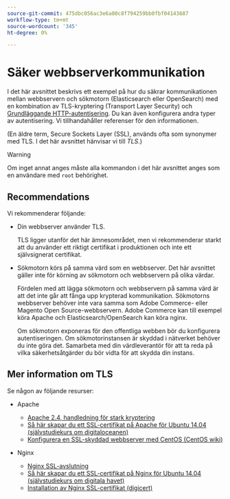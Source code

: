 ```yaml
---
source-git-commit: 475dbc056ac3e6a00c8f794259bb0fbf04143687
workflow-type: tm+mt
source-wordcount: '345'
ht-degree: 0%

---
```

# Säker webbserverkommunikation

I det här avsnittet beskrivs ett exempel på hur du säkrar kommunikationen mellan webbservern och sökmotorn (Elasticsearch eller OpenSearch) med en kombination av TLS-kryptering (Transport Layer Security) och [Grundläggande HTTP-autentisering](https://datatracker.ietf.org/doc/html/rfc2617). Du kan även konfigurera andra typer av autentisering. Vi tillhandahåller referenser för den informationen.

(En äldre term, Secure Sockets Layer (SSL), används ofta som synonymer med TLS. I det här avsnittet hänvisar vi till *TLS*.)

>[!WARNING]
>
>Om inget annat anges måste alla kommandon i det här avsnittet anges som en användare med `root` behörighet.

## Recommendations

Vi rekommenderar följande:

* Din webbserver använder TLS.

  TLS ligger utanför det här ämnesområdet, men vi rekommenderar starkt att du använder ett riktigt certifikat i produktionen och inte ett självsignerat certifikat.

* Sökmotorn körs på samma värd som en webbserver. Det här avsnittet gäller inte för körning av sökmotorn och webbservern på olika värdar.

  Fördelen med att lägga sökmotorn och webbservern på samma värd är att det inte går att fånga upp krypterad kommunikation. Sökmotorns webbserver behöver inte vara samma som Adobe Commerce- eller Magento Open Source-webbservern. Adobe Commerce kan till exempel köra Apache och Elasticsearch/OpenSearch kan köra nginx.

  Om sökmotorn exponeras för den offentliga webben bör du konfigurera autentiseringen. Om sökmotorinstansen är skyddad i nätverket behöver du inte göra det. Samarbeta med din värdleverantör för att ta reda på vilka säkerhetsåtgärder du bör vidta för att skydda din instans.

## Mer information om TLS

Se någon av följande resurser:

* Apache

   * [Apache 2.4, handledning för stark kryptering](https://httpd.apache.org/docs/2.4/ssl/ssl_howto.html)
   * [Så här skapar du ett SSL-certifikat på Apache för Ubuntu 14.04 (självstudiekurs om digitaloceanen)](https://www.digitalocean.com/community/tutorials/how-to-create-a-ssl-certificate-on-apache-for-ubuntu-14-04)
   * [Konfigurera en SSL-skyddad webbserver med CentOS (CentOS wiki)](https://wiki.centos.org/HowTos/Https)

* Nginx

   * [Nginx SSL-avslutning](https://www.nginx.com/resources/admin-guide/nginx-ssl-termination/)
   * [Så här skapar du ett SSL-certifikat på Nginx för Ubuntu 14.04 (självstudiekurs om digitala havet)](https://www.digitalocean.com/community/tutorials/how-to-create-an-ssl-certificate-on-nginx-for-ubuntu-14-04)
   * [Installation av Nginx SSL-certifikat (digicert)](https://www.digicert.com/ssl-certificate-installation-nginx.htm)
